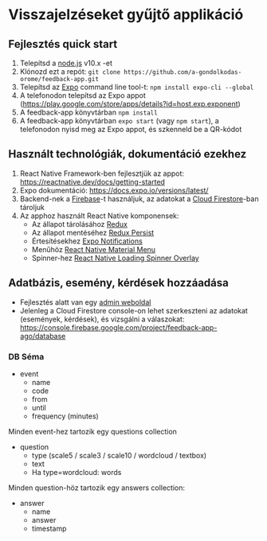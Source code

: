 # Visszajelzéseket gyűjtő applikáció

## Fejlesztés quick start

1. Telepítsd a [node.js](https://nodejs.org/en/) v10.x -et 
2. Klónozd ezt a repót: `git clone https://github.com/a-gondolkodas-orome/feedback-app.git`
3. Telepítsd az [Expo](https://expo.io/) command line tool-t: `npm install expo-cli --global`
4. A telefonodon telepítsd az Expo appot (https://play.google.com/store/apps/details?id=host.exp.exponent)
5. A feedback-app könyvtárban `npm install`
6. A feedback-app könyvtárban `expo start` (vagy `npm start`), a telefonodon nyisd meg az Expo appot, és szkenneld be a QR-kódot

## Használt technológiák, dokumentáció ezekhez

1. React Native Framework-ben fejlesztjük az appot: https://reactnative.dev/docs/getting-started
2. Expo dokumentáció: https://docs.expo.io/versions/latest/
3. Backend-nek a [Firebase](https://firebase.google.com/)-t használjuk, az adatokat a [Cloud Firestore](https://firebase.google.com/docs/firestore)-ban tároljuk
4. Az apphoz használt React Native komponensek:
    - Az állapot tárolásához [Redux](https://redux.js.org/)
    - Az állapot mentéséhez [Redux Persist](https://github.com/rt2zz/redux-persist)
    - Értesítésekhez [Expo Notifications](https://docs.expo.io/versions/latest/sdk/notifications/)
    - Menűhöz [React Native Material Menu](https://www.npmjs.com/package/react-native-material-menu)
    - Spinner-hez [React Native Loading Spinner Overlay](https://github.com/joinspontaneous/react-native-loading-spinner-overlay)

## Adatbázis, esemény, kérdések hozzáadása

* Fejlesztés alatt van egy [admin weboldal](https://github.com/a-gondolkodas-orome/feedback-app-export)
* Jelenleg a Cloud Firestore console-on lehet szerkeszteni az adatokat (események, kérdések), és vizsgálni a válaszokat: https://console.firebase.google.com/project/feedback-app-ago/database

### DB Séma

* event
  - name
  - code
  - from
  - until
  - frequency (minutes)

Minden event-hez tartozik egy questions collection

* question
  - type (scale5 / scale3 / scale10 / wordcloud / textbox)
  - text
  - Ha type=wordcloud: words

Minden question-höz tartozik egy answers collection:

* answer
  - name
  - answer
  - timestamp

